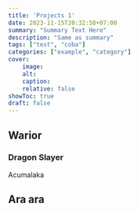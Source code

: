 ```yaml
---
title: 'Projects 1'
date: 2023-11-15T20:32:58+07:00
summary: "Summary Text Here"
description: "Same as summary"
tags: ["test", "coba"]
categories: ["example", "category"] 
cover:
    image:
    alt:
    caption:
    relative: false
showToc: true
draft: false
---
```


## Warior

### Dragon Slayer

Acumalaka

## Ara ara
